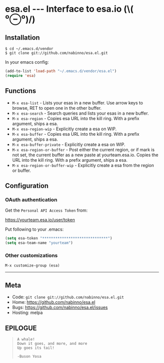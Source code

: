 # esa.el --- Interface to esa.io (\\( ⁰⊖⁰)/)
## Installation

    $ cd ~/.emacs.d/vendor
    $ git clone git://github.com/nabinno/esa.el.git

In your emacs config:

```lisp
(add-to-list 'load-path "~/.emacs.d/vendor/esa.el")
(require 'esa)
```

## Functions

- `M-x esa-list` - Lists your esas in a new buffer. Use arrow keys to
  browse, RET to open one in the other buffer.
- `M-x esa-search` - Search queries and lists your esas in a new buffer.
- `M-x esa-region` - Copies esa URL into the kill ring.  With a prefix
  argument, ships a esa.
- `M-x esa-region-wip` - Explicitly create a esa on WIP.
- `M-x esa-buffer` - Copies esa URL into the kill ring.  With a
  prefix argument, ships a esa.
- `M-x esa-buffer-private` - Explicitly create a esa on WIP.
- `M-x esa-region-or-buffer` - Post either the current region, or if
  mark is not set, the current buffer as a new paste at
  yourteam.esa.io.  Copies the URL into the kill ring.  With a prefix
  argument, ships a esa.
- `M-x esa-region-or-buffer-wip` - Explicitly create a esa from the
  region or buffer.

## Configuration
### OAuth authentication

Get the `Personal API Access Token` from:

https://yourteam.esa.io/user/token

Put following to your .emacs:

```lisp
(setq esa-token "******************************")
(setq esa-team-name "yourteam")
```

### Other customizations

    M-x customize-group (esa)

---

## Meta

* Code: `git clone git://github.com/nabinno/esa.el.git`
* Home: <https://github.com/nabinno/esa.el>
* Bugs: <https://github.com/nabinno/esa.el/issues>
* Hosting: melpa

## EPILOGUE

>     A whale!
>     Down it goes, and more, and more
>     Up goes its tail!
>
>     -Buson Yosa
